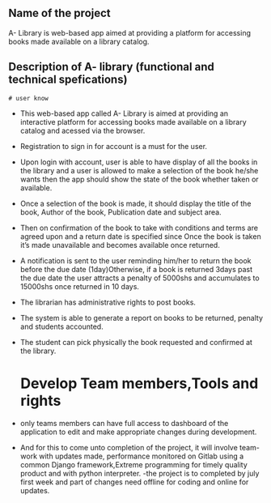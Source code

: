 ## Name of the project
A- Library is web-based app aimed at providing a platform for accessing books made available on a library catalog.

## Description of A- library (functional and technical spefications)
    # user know
- This web-based app called A- Library is aimed at providing an interactive platform for accessing books made available on a library catalog and acessed via the browser.

- Registration to sign in for account is a must for the user.

- Upon login  with account, user is able to have display of all the books in the library and a user is allowed to make a selection of the book he/she wants then the app should show the state of the book whether taken or available.

- Once a selection of the book is made, it should display the title of the book, Author of the book, Publication date and subject area.

- Then on confirmation of the book  to take with conditions and terms are agreed upon and a return date is specified 
  since Once the book is taken it’s made unavailable and becomes available once returned.

- A notification is sent to the user reminding him/her to return the book before the due date (1day)Otherwise, if a book is returned 3days past the due date the user attracts a penalty of 5000shs and accumulates to 15000shs once returned in 10 days.

- The librarian has administrative rights to post books.
- The system is able to generate a report on books to be returned, penalty and students accounted.
- The student can pick physically the  book requested and confirmed at the library.

    # Develop Team members,Tools and rights
 
- only teams members can have full access to dashboard of the application to edit and make appropriate changes during development. 
 - And for this to come unto completion of the project, it will involve team-work with updates made, performance 
monitored   on Gitlab using a common Django framework,Extreme programming for timely quality product and with python interpreter.
 -the project is to completed by july first week and part of changes need offline for coding and online for updates. 


